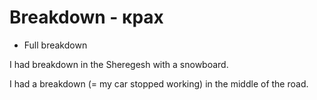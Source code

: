 # Breakdown - крах




- Full breakdown

I had breakdown in the Sheregesh with a snowboard.

I had a breakdown (= my car stopped working) in the middle of the road.